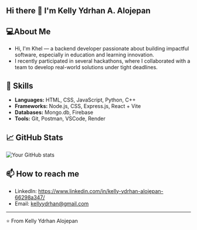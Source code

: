 ## Hi there 👋 I'm Kelly Ydrhan A. Alojepan

## 💻About Me
- Hi, I'm Khel — a backend developer passionate about building impactful software, especially in education and learning innovation.
- I recently participated in several hackathons, where I collaborated with a team to develop real-world solutions under tight deadlines.

## 🚀 Skills
- **Languages:** HTML, CSS, JavaScript, Python, C++
- **Frameworks:** Node.js, CSS, Express.js, React + Vite
- **Databases:** Mongo.db, Firebase
- **Tools:** Git, Postman, VSCode, Render

## 📈 GitHub Stats
![Your GitHub stats](https://github-readme-stats.vercel.app/api?username=yourusername&show_icons=true&theme=radical)


## 📫 How to reach me
- LinkedIn: https://www.linkedin.com/in/kelly-ydrhan-alojepan-66298a347/
- Email: kellyydrhan@gmail.com

---
⭐️ From Kelly Ydrhan Alojepan



